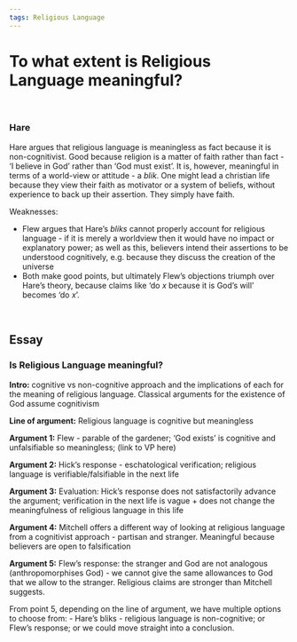 ```yaml
---
tags: Religious Language
---
```

# To what extent is Religious Language meaningful?

</br>





### Hare

Hare argues that religious language is meaningless as fact because it is non-cognitivist. Good because religion is a matter of faith rather than fact - ‘I believe in God’ rather than ‘God must exist’. It is, however, meaningful in terms of a world-view or attitude - a *blik*. One might lead a christian life because they view their faith as motivator or a system of beliefs, without experience to back up their assertion. They simply have faith.



Weaknesses:

- Flew argues that Hare’s *bliks* cannot properly account for religious language - if it is merely a worldview then it would have no impact or explanatory power; as well as this, believers intend their assertions to be understood cognitively, e.g. because they discuss the creation of the universe
- Both make good points, but ultimately Flew’s objections triumph over Hare’s theory, because claims like ‘do $x$ because it is God’s will’ becomes ‘do $x$’.

</br>

## Essay

### Is Religious Language meaningful?

**Intro:** cognitive vs non-cognitive approach and the implications of each for the meaning of religious language. Classical arguments for the existence of God assume cognitivism





**Line of argument:** Religious language is cognitive but meaningless

**Argument 1:** Flew - parable of the gardener; ‘God exists’ is cognitive and unfalsifiable so meaningless; (link to VP here)

**Argument 2:** Hick’s response - eschatological verification; religious language is verifiable/falsifiable in the next life

**Argument 3:** Evaluation: Hick’s response does not satisfactorily advance the argument; verification in the next life is vague + does not change the meaningfulness of religious language in this life

**Argument 4:** Mitchell offers a different way of looking at religious language from a cognitivist approach - partisan and stranger. Meaningful because believers are open to falsification

**Argument 5:** Flew’s response: the stranger and God are not analogous (anthropomorphises God) -  we cannot give the same allowances to God that we allow to the stranger. Religious claims are stronger than Mitchell suggests.

From point 5, depending on the line of argument, we have multiple options to choose from: - Hare’s bliks - religious language is non-cognitive; or Flew’s response; or we could move straight into a conclusion.
